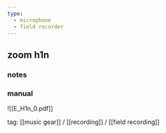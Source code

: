 ```yaml
---
type:
  - microphone
  - field recorder
---
```


## zoom h1n

### notes

### manual

![[E_H1n_0.pdf]]

tag: [[music gear]] / [[recording]] / [[field recording]]